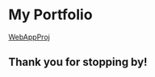 # My Portfolio

<a href="http://adamqhenley.github.io/WebAppProj">WebAppProj</a>

## Thank you for stopping by!